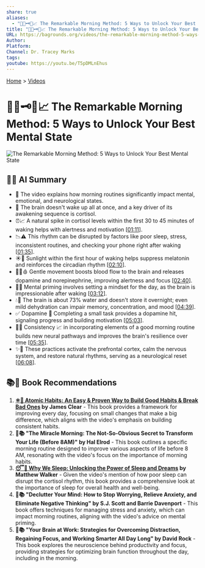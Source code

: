 ```yaml
---
share: true
aliases:
  - "🌅🧠🗝️🚀📈 The Remarkable Morning Method: 5 Ways to Unlock Your Best Mental State"
title: "🌅🧠🗝️🚀📈 The Remarkable Morning Method: 5 Ways to Unlock Your Best Mental State"
URL: https://bagrounds.org/videos/the-remarkable-morning-method-5-ways-to-unlock-your-best-mental-state
Author: 
Platform: 
Channel: Dr. Tracey Marks
tags: 
youtube: https://youtu.be/T5pDMLnEhus
---
```

[Home](../index.md) > [Videos](./index.md)  
# 🌅🧠🗝️🚀📈 The Remarkable Morning Method: 5 Ways to Unlock Your Best Mental State  
![The Remarkable Morning Method: 5 Ways to Unlock Your Best Mental State](https://youtu.be/T5pDMLnEhus)  
  
## 🤖🧠 AI Summary  
* 🌅 The video explains how morning routines significantly impact mental, emotional, and neurological states.  
* 🧠 The brain doesn't wake up all at once, and a key driver of its awakening sequence is cortisol.  
* ⏰📈 A natural spike in cortisol levels within the first 30 to 45 minutes of waking helps with alertness and motivation \[[01:11](http://www.youtube.com/watch?v=T5pDMLnEhus&t=71)\].  
* 📉⚠️ This rhythm can be disrupted by factors like poor sleep, stress, inconsistent routines, and checking your phone right after waking \[[01:35](http://www.youtube.com/watch?v=T5pDMLnEhus&t=95)\].  
* ☀️🌿 Sunlight within the first hour of waking helps suppress melatonin and reinforces the circadian rhythm \[[02:10](http://www.youtube.com/watch?v=T5pDMLnEhus&t=130)\].  
* 🚶‍♂️🩸 Gentle movement boosts blood flow to the brain and releases dopamine and norepinephrine, improving alertness and focus \[[02:40](http://www.youtube.com/watch?v=T5pDMLnEhus&t=160)\].  
* 💭🎯 Mental priming involves setting a mindset for the day, as the brain is impressionable after waking \[[03:12](http://www.youtube.com/watch?v=T5pDMLnEhus&t=192)\].  
* 💧🧠 The brain is about 73% water and doesn't store it overnight; even mild dehydration can impair memory, concentration, and mood \[[04:39](http://www.youtube.com/watch?v=T5pDMLnEhus&t=279)\].  
* ✅ Dopamine 🎯 Completing a small task provides a dopamine hit, signaling progress and building motivation \[[05:03](http://www.youtube.com/watch?v=T5pDMLnEhus&t=303)\].  
* 🔄🧠 Consistency 📈 in incorporating elements of a good morning routine builds new neural pathways and improves the brain's resilience over time \[[05:35](http://www.youtube.com/watch?v=T5pDMLnEhus&t=335)\].  
* ✨🧠 These practices activate the prefrontal cortex, calm the nervous system, and restore natural rhythms, serving as a neurological reset \[[06:08](http://www.youtube.com/watch?v=T5pDMLnEhus&t=368)\].  
  
## 📚📖 Book Recommendations  
1.  **[⚛️🔄 Atomic Habits: An Easy & Proven Way to Build Good Habits & Break Bad Ones](../books/atomic-habits.md) by James Clear** - This book provides a framework for improving every day, focusing on small changes that make a big difference, which aligns with the video's emphasis on building consistent habits.  
2.  **🌅📚 "The Miracle Morning: The Not-So-Obvious Secret to Transform Your Life (Before 8AM)" by Hal Elrod** - This book outlines a specific morning routine designed to improve various aspects of life before 8 AM, resonating with the video's focus on the importance of morning habits.  
3.  **[😴💭 Why We Sleep: Unlocking the Power of Sleep and Dreams](../books/why-we-sleep-unlocking-the-power-of-sleep-and-dreams.md) by Matthew Walker** - Given the video's mention of how poor sleep can disrupt the cortisol rhythm, this book provides a comprehensive look at the importance of sleep for overall health and well-being.  
4.  **🤔📚 "Declutter Your Mind: How to Stop Worrying, Relieve Anxiety, and Eliminate Negative Thinking" by S.J. Scott and Barrie Davenport** - This book offers techniques for managing stress and anxiety, which can impact morning routines, aligning with the video's advice on mental priming.  
5.  **🧠📚 "Your Brain at Work: Strategies for Overcoming Distraction, Regaining Focus, and Working Smarter All Day Long" by David Rock** - This book explores the neuroscience behind productivity and focus, providing strategies for optimizing brain function throughout the day, including in the morning.